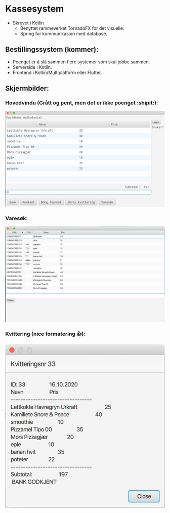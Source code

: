 # Kassesystem
* Skrevet i Kotlin
  - Benyttet rammeverket TornadoFX for det visuelle.
  - Spring for kommunikasjon med database.
  
## Bestillingssystem (kommer):
* Poenget er å slå sammen flere systemer som skal jobbe sammen.
* Serverside i Kotlin.
* Frontend i Kotlin/Multiplatform eller Flutter.

## Skjermbilder:

### Hovedvindu (Grått og pent, men det er ikke poenget :shipit:):
![Alt text...](src/main/resources/img/Hovedvindu.jpg?raw=true)

### Varesøk:
![Alt text...](src/main/resources/img/Vareregister.jpg?raw?true)

### Kvittering (nice formatering :+1:):

![Alt text...](src/main/resources/img/Kvittering.jpg?raw?true)
